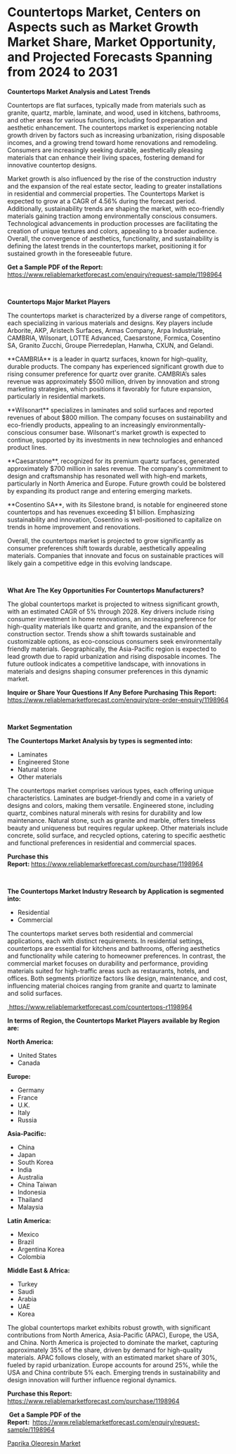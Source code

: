 <p><h1>Countertops Market, Centers on Aspects such as Market Growth Market Share, Market Opportunity, and Projected Forecasts Spanning from 2024 to 2031</h1></p><p><strong>Countertops Market Analysis and Latest Trends</strong></p>
<p><p>Countertops are flat surfaces, typically made from materials such as granite, quartz, marble, laminate, and wood, used in kitchens, bathrooms, and other areas for various functions, including food preparation and aesthetic enhancement. The countertops market is experiencing notable growth driven by factors such as increasing urbanization, rising disposable incomes, and a growing trend toward home renovations and remodeling. Consumers are increasingly seeking durable, aesthetically pleasing materials that can enhance their living spaces, fostering demand for innovative countertop designs.</p><p>Market growth is also influenced by the rise of the construction industry and the expansion of the real estate sector, leading to greater installations in residential and commercial properties. The Countertops Market is expected to grow at a CAGR of 4.56% during the forecast period. Additionally, sustainability trends are shaping the market, with eco-friendly materials gaining traction among environmentally conscious consumers. Technological advancements in production processes are facilitating the creation of unique textures and colors, appealing to a broader audience. Overall, the convergence of aesthetics, functionality, and sustainability is defining the latest trends in the countertops market, positioning it for sustained growth in the foreseeable future.</p></p>
<p><strong>Get a Sample PDF of the Report:&nbsp;</strong> <a href="https://www.reliablemarketforecast.com/enquiry/request-sample/1198964?utm_campaign=1108&utm_medium=2&utm_source=Github&utm_content=ia&utm_term=05112024&utm_id=countertops">https://www.reliablemarketforecast.com/enquiry/request-sample/1198964</a></p>
<p>&nbsp;</p>
<p><strong>Countertops Major Market Players</strong></p>
<p><p>The countertops market is characterized by a diverse range of competitors, each specializing in various materials and designs. Key players include Arborite, AKP, Aristech Surfaces, Armas Company, Arpa Industriale, CAMBRIA, Wilsonart, LOTTE Advanced, Caesarstone, Formica, Cosentino SA, Granito Zucchi, Groupe Pierredeplan, Hanwha, CXUN, and Gelandi. </p><p>**CAMBRIA** is a leader in quartz surfaces, known for high-quality, durable products. The company has experienced significant growth due to rising consumer preference for quartz over granite. CAMBRIA’s sales revenue was approximately $500 million, driven by innovation and strong marketing strategies, which positions it favorably for future expansion, particularly in residential markets.</p><p>**Wilsonart** specializes in laminates and solid surfaces and reported revenues of about $800 million. The company focuses on sustainability and eco-friendly products, appealing to an increasingly environmentally-conscious consumer base. Wilsonart's market growth is expected to continue, supported by its investments in new technologies and enhanced product lines.</p><p>**Caesarstone**, recognized for its premium quartz surfaces, generated approximately $700 million in sales revenue. The company's commitment to design and craftsmanship has resonated well with high-end markets, particularly in North America and Europe. Future growth could be bolstered by expanding its product range and entering emerging markets.</p><p>**Cosentino SA**, with its Silestone brand, is notable for engineered stone countertops and has revenues exceeding $1 billion. Emphasizing sustainability and innovation, Cosentino is well-positioned to capitalize on trends in home improvement and renovations.</p><p>Overall, the countertops market is projected to grow significantly as consumer preferences shift towards durable, aesthetically appealing materials. Companies that innovate and focus on sustainable practices will likely gain a competitive edge in this evolving landscape.</p></p>
<p>&nbsp;</p>
<p><strong>What Are The Key Opportunities For Countertops Manufacturers?</strong></p>
<p><p>The global countertops market is projected to witness significant growth, with an estimated CAGR of 5% through 2028. Key drivers include rising consumer investment in home renovations, an increasing preference for high-quality materials like quartz and granite, and the expansion of the construction sector. Trends show a shift towards sustainable and customizable options, as eco-conscious consumers seek environmentally friendly materials. Geographically, the Asia-Pacific region is expected to lead growth due to rapid urbanization and rising disposable incomes. The future outlook indicates a competitive landscape, with innovations in materials and designs shaping consumer preferences in this dynamic market.</p></p>
<p><strong>Inquire or Share Your Questions If Any Before Purchasing This Report:</strong> <a href="https://www.reliablemarketforecast.com/enquiry/pre-order-enquiry/1198964?utm_campaign=1108&utm_medium=2&utm_source=Github&utm_content=ia&utm_term=05112024&utm_id=countertops">https://www.reliablemarketforecast.com/enquiry/pre-order-enquiry/1198964</a></p>
<p>&nbsp;</p>
<p><strong>Market Segmentation</strong></p>
<p><strong>The Countertops Market Analysis by types is segmented into:</strong></p>
<p><ul><li>Laminates</li><li>Engineered Stone</li><li>Natural stone</li><li>Other materials</li></ul></p>
<p><p>The countertops market comprises various types, each offering unique characteristics. Laminates are budget-friendly and come in a variety of designs and colors, making them versatile. Engineered stone, including quartz, combines natural minerals with resins for durability and low maintenance. Natural stone, such as granite and marble, offers timeless beauty and uniqueness but requires regular upkeep. Other materials include concrete, solid surface, and recycled options, catering to specific aesthetic and functional preferences in residential and commercial spaces.</p></p>
<p><strong>Purchase this Report:&nbsp;</strong><a href="https://www.reliablemarketforecast.com/purchase/1198964?utm_campaign=1108&utm_medium=2&utm_source=Github&utm_content=ia&utm_term=05112024&utm_id=countertops">https://www.reliablemarketforecast.com/purchase/1198964</a></p>
<p>&nbsp;</p>
<p><strong>The Countertops Market Industry Research by Application is segmented into:</strong></p>
<p><ul><li>Residential</li><li>Commercial</li></ul></p>
<p><p>The countertops market serves both residential and commercial applications, each with distinct requirements. In residential settings, countertops are essential for kitchens and bathrooms, offering aesthetics and functionality while catering to homeowner preferences. In contrast, the commercial market focuses on durability and performance, providing materials suited for high-traffic areas such as restaurants, hotels, and offices. Both segments prioritize factors like design, maintenance, and cost, influencing material choices ranging from granite and quartz to laminate and solid surfaces.</p></p>
<p><a href="https://www.reliablemarketforecast.com/countertops-r1198964?utm_campaign=1108&utm_medium=2&utm_source=Github&utm_content=ia&utm_term=05112024&utm_id=countertops">&nbsp;https://www.reliablemarketforecast.com/countertops-r1198964</a></p>
<p><strong>In terms of Region, the Countertops Market Players available by Region are:</strong></p>
<p>
    <p> <strong> North America: </strong>
        <ul>
            <li>United States</li>
            <li>Canada</li>
        </ul>
        </p> 
    <p> <strong> Europe: </strong>
        <ul>
            <li>Germany</li>
            <li>France</li>
            <li>U.K.</li>
            <li>Italy</li>
            <li>Russia</li>
        </ul>
        </p> 
    <p> <strong> Asia-Pacific: </strong>
        <ul>
            <li>China</li>
            <li>Japan</li>
            <li>South Korea</li>
            <li>India</li>
            <li>Australia</li>
            <li>China Taiwan</li>
            <li>Indonesia</li>
            <li>Thailand</li>
            <li>Malaysia</li>
        </ul>
        </p> 
    <p> <strong> Latin America: </strong>
        <ul>
            <li>Mexico</li>
            <li>Brazil</li>
            <li>Argentina Korea</li>
            <li>Colombia</li>
        </ul>
        </p> 
    <p> <strong> Middle East & Africa: </strong>
        <ul>
            <li>Turkey</li>
            <li>Saudi</li>
            <li>Arabia</li>
            <li>UAE</li>
            <li>Korea</li>
        </ul>
    </p>
    </p>
<p><p>The global countertops market exhibits robust growth, with significant contributions from North America, Asia-Pacific (APAC), Europe, the USA, and China. North America is projected to dominate the market, capturing approximately 35% of the share, driven by demand for high-quality materials. APAC follows closely, with an estimated market share of 30%, fueled by rapid urbanization. Europe accounts for around 25%, while the USA and China contribute 5% each. Emerging trends in sustainability and design innovation will further influence regional dynamics.</p></p>
<p><strong>Purchase this Report: </strong><a href="https://www.reliablemarketforecast.com/purchase/1198964?utm_campaign=1108&utm_medium=2&utm_source=Github&utm_content=ia&utm_term=05112024&utm_id=countertops">https://www.reliablemarketforecast.com/purchase/1198964</a></p>
<p>&nbsp;<strong>Get a Sample PDF of the Report:&nbsp;&nbsp;</strong><a href="https://www.reliablemarketforecast.com/enquiry/request-sample/1198964?utm_campaign=1108&utm_medium=2&utm_source=Github&utm_content=ia&utm_term=05112024&utm_id=countertops">https://www.reliablemarketforecast.com/enquiry/request-sample/1198964</a></p>
<p><strong></strong></p>
<p><p><a href="https://github.com/CliffMedina6/Market-Research-Report-List-7/blob/main/paprika-oleoresin-market.md?utm_campaign=1108&utm_medium=2&utm_source=Github&utm_content=ia&utm_term=05112024&utm_id=countertops">Paprika Oleoresin Market</a></p></p>